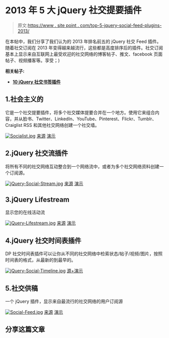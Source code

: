 # 2013 年 5 大 jQuery 社交提要插件

> 原文:[https://www . site point . com/top-5-jquery-social-feed-plugins-2013/](https://www.sitepoint.com/top-5-jquery-social-feed-plugins-2013/)

在本帖中，我们分享了我们认为的 2013 年排名前五的 jQuery 社交 Feed 插件。随着社交订阅在 2013 年变得越来越流行，这些都是高度排序后的插件。社交订阅基本上显示来自互联网上最受欢迎的社交网络的博客帖子、推文、facebook 页面帖子、视频播客等。享受；)

**相关帖子:**

*   [**10 jQuery 社交书签插件**](http://www.jquery4u.com/plugins/10-jquery-social-bookmark-plugins/)

## 1.社会主义的

它是一个社交提要插件，将多个社交媒体提要合并在一个地方。使用它来组合内容，并从脸书、Twitter、LinkedIn、YouTube、Pinterest、Flickr、Tumblr、Craiglist RSS 和其他社交网络创建一个社交墙。

[![Socialist.jpg](../Images/2429253c9c5c5d071aefd815f5563055.png)](http://plugins.in1.com/socialist) 
[来源](http://plugins.in1.com/socialist) [演示](http://plugins.in1.com/socialist/demo#basic)

## 2.jQuery 社交流插件

将所有不同的社交网络互动整合到一个网络流中，或者为多个社交网络资料创建一个订阅源。

[![jQuery-Social-Stream.jpg](../Images/e6669b5ea2c0790967b7af1ff04de337.png)](http://codecanyon.net/item/jquery-social-stream/2103997?ref=sdeering) 
[来源](http://codecanyon.net/item/jquery-social-stream/2103997?ref=sdeering) [演示](http://codecanyon.net/item/jquery-social-stream/full_screen_preview/2103997?ref=sdeering)

## 3.jQuery Lifestream

显示您的在线活动流

[![jQuery-Lifestream.jpg](../Images/aad844da14d4ff1aab138992e8b986e3.png)](http://christianv.github.io/jquery-lifestream/) 
[来源](http://christianv.github.io/jquery-lifestream/) [演示](http://christianv.github.io/jquery-lifestream/me/)

## 4.jQuery 社交时间表插件

DP 社交时间表插件可以让你从不同的社交网络中检索状态/帖子/视频/图片，按照时间表的格式，从最新的到最早的。

[![jQuery-Social-Timeline.jpg](../Images/3cdc4f31487d02dda010fc5ef3e46c85.png)](http://www.dpereyra.com/scripts/dpSocialTimeline/) 
[源+演示](http://www.dpereyra.com/scripts/dpSocialTimeline/)

## 5.社交供稿

一个 jQuery 插件，显示来自最流行的社交网络的用户订阅源

[![Social-Feed.jpg](../Images/ce94774924d08de081ec43ebf4151b38.png)](https://github.com/pavelk2/social-feed) 
[来源](https://github.com/pavelk2/social-feed) [演示](http://gitbox.ru/Social-feed/)

## 分享这篇文章